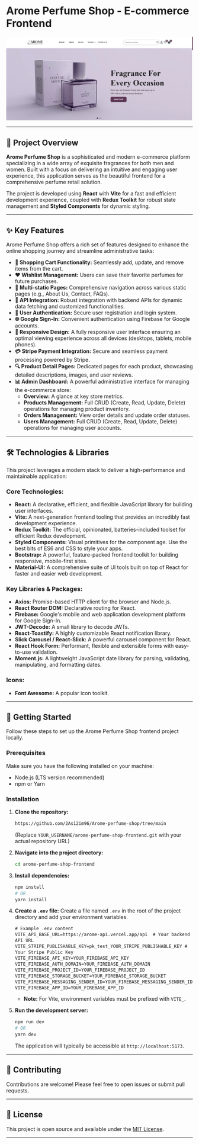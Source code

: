 # Arome Perfume Shop - E-commerce Frontend

![Project Sketch](public/images/pc.png)

---

## 🌟 Project Overview

**Arome Perfume Shop** is a sophisticated and modern e-commerce platform specializing in a wide array of exquisite fragrances for both men and women. Built with a focus on delivering an intuitive and engaging user experience, this application serves as the beautiful frontend for a comprehensive perfume retail solution.

The project is developed using **React** with **Vite** for a fast and efficient development experience, coupled with **Redux Toolkit** for robust state management and **Styled Components** for dynamic styling.

---

## ✨ Key Features

Arome Perfume Shop offers a rich set of features designed to enhance the online shopping journey and streamline administrative tasks:

* **🛒 Shopping Cart Functionality:** Seamlessly add, update, and remove items from the cart.
* **❤️ Wishlist Management:** Users can save their favorite perfumes for future purchases.
* **📄 Multi-static Pages:** Comprehensive navigation across various static pages (e.g., About Us, Contact, FAQs).
* **🔌 API Integration:** Robust integration with backend APIs for dynamic data fetching and customized functionalities.
* **🔐 User Authentication:** Secure user registration and login system.
* **🌐 Google Sign-In:** Convenient authentication using Firebase for Google accounts.
* **📱 Responsive Design:** A fully responsive user interface ensuring an optimal viewing experience across all devices (desktops, tablets, mobile phones).
* **💳 Stripe Payment Integration:** Secure and seamless payment processing powered by Stripe.
* **🔍 Product Detail Pages:** Dedicated pages for each product, showcasing detailed descriptions, images, and user reviews.
* **📊 Admin Dashboard:** A powerful administrative interface for managing the e-commerce store:
    * **Overview:** A glance at key store metrics.
    * **Products Management:** Full CRUD (Create, Read, Update, Delete) operations for managing product inventory.
    * **Orders Management:** View order details and update order statuses.
    * **Users Management:** Full CRUD (Create, Read, Update, Delete) operations for managing user accounts.

---

## 🛠️ Technologies & Libraries

This project leverages a modern stack to deliver a high-performance and maintainable application:

### Core Technologies:
* **React:** A declarative, efficient, and flexible JavaScript library for building user interfaces.
* **Vite:** A next-generation frontend tooling that provides an incredibly fast development experience.
* **Redux Toolkit:** The official, opinionated, batteries-included toolset for efficient Redux development.
* **Styled Components:** Visual primitives for the component age. Use the best bits of ES6 and CSS to style your apps.
* **Bootstrap:** A powerful, feature-packed frontend toolkit for building responsive, mobile-first sites.
* **Material-UI:** A comprehensive suite of UI tools built on top of React for faster and easier web development.

### Key Libraries & Packages:
* **Axios:** Promise-based HTTP client for the browser and Node.js.
* **React Router DOM:** Declarative routing for React.
* **Firebase:** Google's mobile and web application development platform for Google Sign-In.
* **JWT-Decode:** A small library to decode JWTs.
* **React-Toastify:** A highly customizable React notification library.
* **Slick Carousel / React-Slick:** A powerful carousel component for React.
* **React Hook Form:** Performant, flexible and extensible forms with easy-to-use validation.
* **Moment.js:** A lightweight JavaScript date library for parsing, validating, manipulating, and formatting dates.

### Icons:
* **Font Awesome:** A popular icon toolkit.

---

## 🚀 Getting Started

Follow these steps to set up the Arome Perfume Shop frontend project locally.

### Prerequisites

Make sure you have the following installed on your machine:
* Node.js (LTS version recommended)
* npm or Yarn

### Installation

1.  **Clone the repository:**
    ```bash
    https://github.com/2As12im96/Arome-perfume-shop/tree/main
    ```
    (Replace `YOUR_USERNAME/arome-perfume-shop-frontend.git` with your actual repository URL)

2.  **Navigate into the project directory:**
    ```bash
    cd arome-perfume-shop-frontend
    ```

3.  **Install dependencies:**
    ```bash
    npm install
    # OR
    yarn install
    ```

4.  **Create a `.env` file:**
    Create a file named `.env` in the root of the project directory and add your environment variables.
    ```
    # Example .env content
    VITE_API_BASE_URL=https://arome-api.vercel.app/api  # Your backend API URL
    VITE_STRIPE_PUBLISHABLE_KEY=pk_test_YOUR_STRIPE_PUBLISHABLE_KEY # Your Stripe Public Key
    VITE_FIREBASE_API_KEY=YOUR_FIREBASE_API_KEY
    VITE_FIREBASE_AUTH_DOMAIN=YOUR_FIREBASE_AUTH_DOMAIN
    VITE_FIREBASE_PROJECT_ID=YOUR_FIREBASE_PROJECT_ID
    VITE_FIREBASE_STORAGE_BUCKET=YOUR_FIREBASE_STORAGE_BUCKET
    VITE_FIREBASE_MESSAGING_SENDER_ID=YOUR_FIREBASE_MESSAGING_SENDER_ID
    VITE_FIREBASE_APP_ID=YOUR_FIREBASE_APP_ID
    ```
    * **Note:** For Vite, environment variables must be prefixed with `VITE_`.

5.  **Run the development server:**
    ```bash
    npm run dev
    # OR
    yarn dev
    ```

    The application will typically be accessible at `http://localhost:5173`.

---

## 🤝 Contributing

Contributions are welcome! Please feel free to open issues or submit pull requests.

---

## 📄 License

This project is open source and available under the [MIT License](LICENSE).

---
